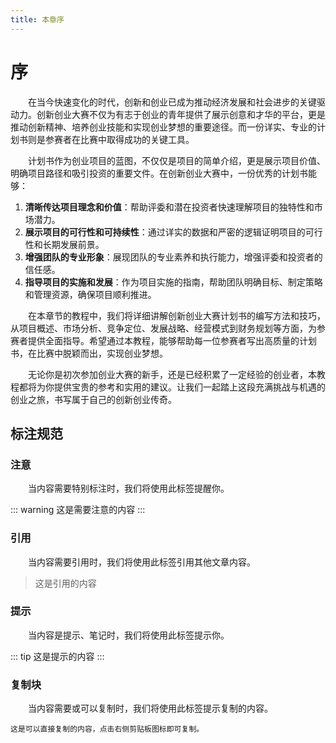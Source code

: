 ```yaml
---
title: 本章序
---
```

# 序

&emsp;&emsp;在当今快速变化的时代，创新和创业已成为推动经济发展和社会进步的关键驱动力。创新创业大赛不仅为有志于创业的青年提供了展示创意和才华的平台，更是推动创新精神、培养创业技能和实现创业梦想的重要途径。而一份详实、专业的计划书则是参赛者在比赛中取得成功的关键工具。

&emsp;&emsp;计划书作为创业项目的蓝图，不仅仅是项目的简单介绍，更是展示项目价值、明确项目路径和吸引投资的重要文件。在创新创业大赛中，一份优秀的计划书能够：

1. **清晰传达项目理念和价值**：帮助评委和潜在投资者快速理解项目的独特性和市场潜力。
2. **展示项目的可行性和可持续性**：通过详实的数据和严密的逻辑证明项目的可行性和长期发展前景。
3. **增强团队的专业形象**：展现团队的专业素养和执行能力，增强评委和投资者的信任感。
4. **指导项目的实施和发展**：作为项目实施的指南，帮助团队明确目标、制定策略和管理资源，确保项目顺利推进。

&emsp;&emsp;在本章节的教程中，我们将详细讲解创新创业大赛计划书的编写方法和技巧，从项目概述、市场分析、竞争定位、发展战略、经营模式到财务规划等方面，为参赛者提供全面指导。希望通过本教程，能够帮助每一位参赛者写出高质量的计划书，在比赛中脱颖而出，实现创业梦想。

&emsp;&emsp;无论你是初次参加创业大赛的新手，还是已经积累了一定经验的创业者，本教程都将为你提供宝贵的参考和实用的建议。让我们一起踏上这段充满挑战与机遇的创业之旅，书写属于自己的创新创业传奇。

## 标注规范

### 注意

&emsp;&emsp;当内容需要特别标注时，我们将使用此标签提醒你。

::: warning
这是需要注意的内容
:::

### 引用

&emsp;&emsp;当内容需要引用时，我们将使用此标签引用其他文章内容。

> 这是引用的内容

### 提示

&emsp;&emsp;当内容是提示、笔记时，我们将使用此标签提示你。

::: tip
这是提示的内容
:::

### 复制块

&emsp;&emsp;当内容需要或可以复制时，我们将使用此标签提示复制的内容。

```
这是可以直接复制的内容，点击右侧剪贴板图标即可复制。
```
